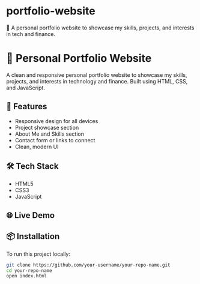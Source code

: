 # portfolio-website
🎨 A personal portfolio website to showcase my skills, projects, and interests in tech and finance.

# 💼 Personal Portfolio Website

A clean and responsive personal portfolio website to showcase my skills, projects, and interests in technology and finance. Built using HTML, CSS, and JavaScript.

## 🚀 Features
- Responsive design for all devices
- Project showcase section
- About Me and Skills section
- Contact form or links to connect
- Clean, modern UI

## 🛠️ Tech Stack
- HTML5
- CSS3
- JavaScript

## 🌐 Live Demo

## 📦 Installation
To run this project locally:

```bash
git clone https://github.com/your-username/your-repo-name.git
cd your-repo-name
open index.html
